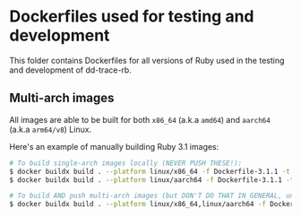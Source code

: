 # Dockerfiles used for testing and development

This folder contains Dockerfiles for all versions of Ruby used in the testing and development of dd-trace-rb.

## Multi-arch images

All images are able to be built for both `x86_64` (a.k.a `amd64`) and `aarch64` (a.k.a `arm64/v8`) Linux.

Here's an example of manually building Ruby 3.1 images:

```bash
# To build single-arch images locally (NEVER PUSH THESE!):
$ docker buildx build . --platform linux/x86_64 -f Dockerfile-3.1.1 -t ghcr.io/datadog/dd-trace-rb/ruby:3.1.1-dd
$ docker buildx build . --platform linux/aarch64 -f Dockerfile-3.1.1 -t ghcr.io/datadog/dd-trace-rb/ruby:3.1.1-dd

# To build AND push multi-arch images (but DON'T DO THAT IN GENERAL, unless e.g CI is down):
$ docker buildx build . --platform linux/x86_64,linux/aarch64 -f Dockerfile-3.1.1 -t ghcr.io/datadog/dd-trace-rb/ruby:3.1.1-dd --push
```
